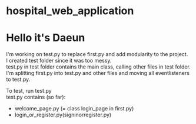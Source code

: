 # hospital_web_application

# Hello it's Daeun
I'm working on test.py to replace first.py and add modularity to the project.<br />
I created test folder since it was too messy. <br />
test.py in test folder contains the main class, calling other files in test folder.<br />
I'm splitting first.py into test.py and other files and moving all eventlisteners to test.py.<br />

To test, run test.py <br />
test.py contains (so far):
- welcome_page.py (= class login_page in first.py)<br />
- login_or_register.py(signinorregister.py) <br />
